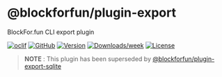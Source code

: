 @blockforfun/plugin-export
=========================

BlockFor.fun CLI export plugin 

[![oclif](https://img.shields.io/badge/cli-oclif-brightgreen.svg)](https://oclif.io)
[![GitHub](https://img.shields.io/github/stars/blockforfun/cli.svg?logo=github)](https://github.com/blockforfun/cli/tree/master/plugins/plugin-export)
[![Version](https://img.shields.io/npm/v/@blockforfun/plugin-export.svg?logo=npm)](https://npmjs.org/package/@blockforfun/plugin-export)
[![Downloads/week](https://img.shields.io/npm/dw/@blockforfun/plugin-export.svg?logo=npm)](https://npmjs.org/package/@blockforfun/plugin-export)
[![License](https://img.shields.io/npm/l/@blockforfun/plugin-export.svg?logo=github)](https://github.com/blockforfun/cli/blob/master/plugins/plugin-export/package.json)

> **NOTE** : This plugin has been superseded by [@blockforfun/plugin-export-sqlite](../plugin-export-sqlite)
